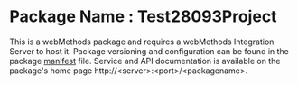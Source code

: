 # Package Name : Test28093Project
This is a webMethods package and requires a webMethods Integration Server to host it. Package versioning and configuration can be found in the package [manifest](./Test28093Project/manifest.v3) file. Service and API documentation is available on the package's home page http://&lt;server&gt;:&lt;port&gt;/&lt;packagename>.